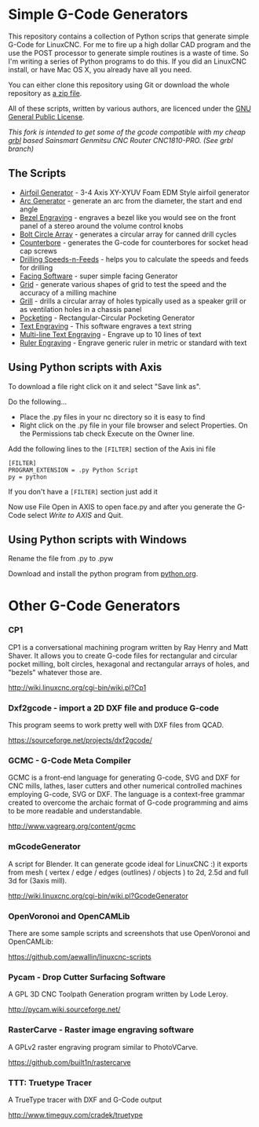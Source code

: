 Simple G-Code Generators
========================

This repository contains a collection of Python scrips that generate simple G-Code for LinuxCNC. For me to fire up a high dollar CAD program and the use the POST processor to generate simple routines is a waste of time. So I'm writing a series of Python programs to do this. If you did an LinuxCNC install, or have Mac OS X, you already have all you need. 

You can either clone this repository using Git or download the whole repository as [a zip file](https://github.com/linuxcnc/simple-gcode-generators/archive/master.zip).

All of these scripts, written by various authors, are licenced under the [GNU General Public License](LICENSE.md).

_This fork is intended to get some of the gcode compatible with my cheap [grbl](https://github.com/gnea/grbl) based Sainsmart Genmitsu CNC Router CNC1810-PRO. (See grbl branch)_

The Scripts
-----------

* [Airfoil Generator](airfoil/) - 3-4 Axis XY-XYUV Foam EDM Style airfoil generator
* [Arc Generator](arcgen/) - generate an arc from the diameter, the start and end angle
* [Bezel Engraving](bezel/) - engraves a bezel like you would see on the front panel of a stereo around the volume control knobs
* [Bolt Circle Array](boltcircle/) - generates a circular array for canned drill cycles
* [Counterbore](counterbore/) - generates the G-code for counterbores for socket head cap screws
* [Drilling Speeds-n-Feeds](drill-speed/) - helps you to calculate the speeds and feeds for drilling
* [Facing Software](face/) - super simple facing Generator
* [Grid](grid/) - generate various shapes of grid to test the speed and the accuracy of a milling machine
* [Grill](grill/) - drills a circular array of holes typically used as a speaker grill or as ventilation holes in a chassis panel
* [Pocketing](pocket/) - Rectangular-Circular Pocketing Generator
* [Text Engraving](engrave/) - This software engraves a text string
* [Multi-line Text Engraving](engrave-lines/) - Engrave up to 10 lines of text
* [Ruler Engraving](ruler/) - Engrave generic ruler in metric or standard with text



Using Python scripts with Axis
------------------------------

To download a file right click on it and select "Save link as".

Do the following...

* Place the .py files in your nc directory so it is easy to find
* Right click on the .py file in your file browser and select Properties. On the Permissions tab check Execute on the Owner line.

Add the following lines to the ```[FILTER]``` section of the Axis ini file

    [FILTER]
    PROGRAM_EXTENSION = .py Python Script
    py = python

If you don't have a ```[FILTER]``` section just add it

Now use File Open in AXIS to open face.py and after you generate the G-Code select *Write to AXIS* and Quit.



Using Python scripts with Windows
---------------------------------

Rename the file from .py to .pyw

Download and install the python program from [python.org](https://www.python.org/downloads/windows/).



Other G-Code Generators
=======================


### CP1

CP1 is a conversational machining program written by Ray Henry and Matt Shaver. 
It allows you to create G-code files for rectangular and circular pocket milling, bolt circles, hexagonal and rectangular arrays of holes, and "bezels" whatever those are.

http://wiki.linuxcnc.org/cgi-bin/wiki.pl?Cp1


### Dxf2gcode - import a 2D DXF file and produce G-code

This program seems to work pretty well with DXF files from QCAD.

https://sourceforge.net/projects/dxf2gcode/


### GCMC - G-Code Meta Compiler

GCMC is a front-end language for generating G-code, SVG and DXF for CNC mills, lathes, laser cutters and other numerical controlled machines employing G-code, SVG or DXF. The language is a context-free grammar created to overcome the archaic format of G-code programming and aims to be more readable and understandable.

http://www.vagrearg.org/content/gcmc


### mGcodeGenerator

A script for Blender. It can generate gcode ideal for LinuxCNC :) it exports from mesh ( vertex / edge / edges (outlines) / objects ) to 2d, 2.5d and full 3d for (3axis mill).

http://wiki.linuxcnc.org/cgi-bin/wiki.pl?GcodeGenerator


### OpenVoronoi and OpenCAMLib

There are some sample scripts and screenshots that use OpenVoronoi and OpenCAMLib:

https://github.com/aewallin/linuxcnc-scripts


### Pycam - Drop Cutter Surfacing Software

A GPL 3D CNC Toolpath Generation program written by Lode Leroy.

http://pycam.wiki.sourceforge.net/

### RasterCarve - Raster image engraving software

A GPLv2 raster engraving program similar to PhotoVCarve.

https://github.com/built1n/rastercarve

### TTT: Truetype Tracer
A TrueType tracer with DXF and G-Code output

http://www.timeguy.com/cradek/truetype
